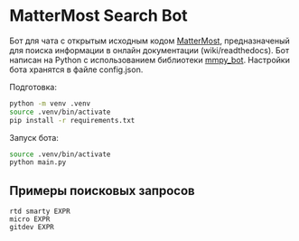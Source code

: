 # MatterMost Search Bot
Бот для чата с открытым исходным кодом [MatterMost](https://docs.mattermost.com), предназначеный
для поиска информации в онлайн документации (wiki/readthedocs).
Бот написан на Python c использованием библиотеки [mmpy_bot](https://mmpy-bot.readthedocs.io/en/latest/).
Настройки бота хранятся в файле config.json.

Подготовка:
```bash
python -m venv .venv
source .venv/bin/activate
pip install -r requirements.txt
```

Запуск бота:
```bash
source .venv/bin/activate
python main.py
```

## Примеры поисковых запросов
```
rtd smarty EXPR
micro EXPR
gitdev EXPR
```
